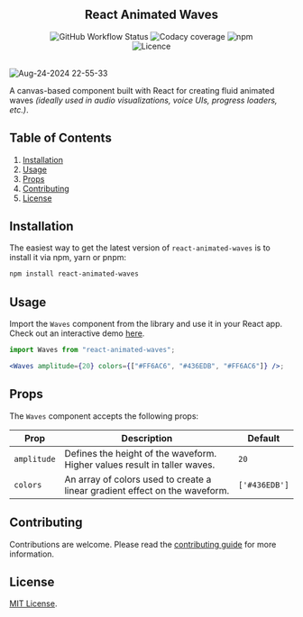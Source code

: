<div align="center">
<h2>React Animated Waves</h2>
<p align="center" style="width: 80%; margin: auto">
<img alt="GitHub Workflow Status" src="https://img.shields.io/github/actions/workflow/status/agrawal-rohit/react-animated-waves/Publish.yml">
<img alt="Codacy coverage" src="https://img.shields.io/codacy/coverage/09220ab3d193472ba76d1ad50f11ee51">
<img alt="npm" src="https://img.shields.io/npm/dw/react-animated-waves">
<img alt="Licence" src="https://img.shields.io/github/license/agrawal-rohit/react-animated-waves">
</p>
</div>

<br />

![Aug-24-2024 22-55-33](https://cdn.rohit.build/work%3Areact-animated-waves%3Avoice-demo.gif)

A canvas-based component built with React for creating fluid animated waves _(ideally used in audio visualizations, voice UIs, progress loaders, etc.)_.

## Table of Contents

1. [Installation](#installation)
2. [Usage](#usage)
3. [Props](#props)
4. [Contributing](#contributing)
5. [License](#license)

## Installation

The easiest way to get the latest version of `react-animated-waves` is to install it via npm, yarn or pnpm:

```bash
npm install react-animated-waves
```

## Usage

Import the `Waves` component from the library and use it in your React app. Check out an interactive demo [here](https://codesandbox.io/p/sandbox/react-animated-waves-example-6z9hlh).

```jsx
import Waves from "react-animated-waves";

<Waves amplitude={20} colors={["#FF6AC6", "#436EDB", "#FF6AC6"]} />;
```

## Props

The `Waves` component accepts the following props:

| Prop        | Description                                                                 | Default       |
| ----------- | --------------------------------------------------------------------------- | ------------- |
| `amplitude` | Defines the height of the waveform. Higher values result in taller waves.   | `20`          |
| `colors`    | An array of colors used to create a linear gradient effect on the waveform. | `['#436EDB']` |

## Contributing

Contributions are welcome. Please read the [contributing guide](CONTRIBUTING.md) for more information.

## License

[MIT License](LICENSE).
